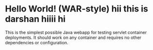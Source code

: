 Hello World! (WAR-style)
hii this is darshan
hiiii hi
===============

This is the simplest possible Java webapp for testing servlet container deployments.  It should work on any container and requires no other dependencies or configuration.
